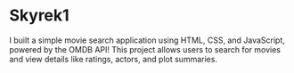 # Skyrek1
I built a simple movie search application using HTML, CSS, and JavaScript, powered by the OMDB API! This project allows users to search for movies and view details like ratings, actors, and plot summaries.
